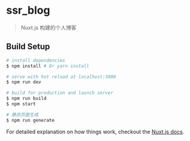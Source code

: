 # ssr_blog

> Nuxt.js 构建的个人博客

## Build Setup

``` bash
# install dependencies
$ npm install # Or yarn install

# serve with hot reload at localhost:3000
$ npm run dev

# build for production and launch server
$ npm run build
$ npm start

# 静态页面生成
$ npm run generate
```

For detailed explanation on how things work, checkout the [Nuxt.js docs](https://github.com/nuxt/nuxt.js).
